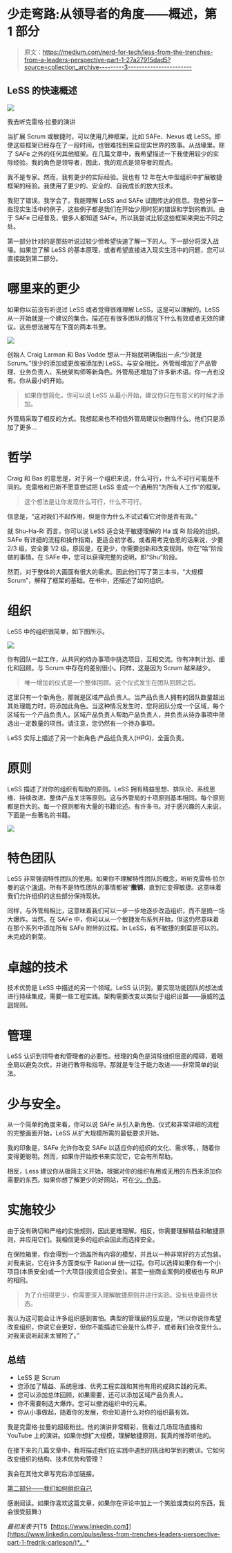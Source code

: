 # 少走弯路:从领导者的角度——概述，第 1 部分

> 原文：<https://medium.com/nerd-for-tech/less-from-the-trenches-from-a-leaders-perspective-part-1-27a27915dad5?source=collection_archive---------3----------------------->

## LeSS 的快速概述

![](img/7721bc996ca262ba310395ca191f595c.png)

我去听克雷格·拉曼的演讲

当扩展 Scrum 或敏捷时，可以使用几种框架，比如 SAFe、Nexus 或 LeSS。即使这些框架已经存在了一段时间，也很难找到来自现实世界的故事。从战壕里。除了 SAFe 之外的任何其他框架。在几篇文章中，我希望描述一下我使用较少的实际经验。我的角色是领导者，因此，我的观点是领导者的观点。

我不是专家。然而，我有更少的实际经验。我也有 12 年在大中型组织中扩展敏捷框架的经验。我使用了更少的、安全的、自我成长的放大技术。

我犯了错误。我学会了。我能理解 LeSS and SAFe 试图传达的信息。我想分享一些现实生活中的例子，这些例子都是我们在开始少用时犯的错误和学到的教训。由于 SAFe 已经普及，很多人都知道 SAFe，所以我尝试比较这些框架来突出不同之处。

第一部分针对的是那些听说过较少但希望快速了解一下的人。下一部分将深入战壕。如果您了解 LeSS 的基本原理，或者希望直接进入现实生活中的问题，您可以直接跳到第二部分。

# 哪里来的更少

如果你以前没有听说过 LeSS 或者觉得很难理解 LeSS，这是可以理解的。LeSS 从一开始就是一个建议的集合。描述在有很多团队的情况下什么有效或者无效的建议。这些想法被写在下面的两本书里。

![](img/7b1eed539a2c8f83f049f7aba4fc189e.png)

创始人 Craig Larman 和 Bas Vodde 想从一开始就明确指出一点:“少就是 Scrum。”很少的添加或更改被添加到 LeSS。与安全相比。外管局增加了产品管理、业务负责人、系统架构师等新角色。外管局还增加了许多新术语。你一点也没有。你从最小的开始。

> 如果你想简化，你可以说 LeSS 从最小开始，建议你只在有意义的时候才添加。

外管局采取了相反的方式。我想起来也不相信外管局建议你删除什么。他们只是添加了更多…

# 哲学

Craig 和 Bas 的意思是，对于另一个组织来说，什么可行，什么不可行可能是不同的。克雷格和巴斯不愿意尝试把 LeSS 变成一个通用的“为所有人工作”的框架。

> 这个想法是让你发现什么可行，什么不可行。

信息是，“这对我们不起作用，但是你为什么不试试看它对你是否有效。”

就 Shu-Ha-Ri 而言，你可以说 LeSS 适合处于敏捷理解的 Ha 或 Ri 阶段的组织。SAFe 有详细的流程和操作指南，更适合初学者。或者用考克伯恩的话来说，少要 2/3 级，安全要 1/2 级。原因是，在更少，你需要创新和改变规则。你在“哈”阶段做的事情。在 SAFe 中，您可以获得完整的说明，即“Shu”阶段。

然而，对于整体的大画面有很大的需求。因此他们写了第三本书，“大规模 Scrum”，解释了框架的基础。在书中，还描述了如何组织。

# 组织

LeSS 中的组织很简单，如下图所示。

![](img/6639a023cc0eab71e0e7342c7dae8f9b.png)

你有团队一起工作，从共同的待办事项中挑选项目，互相交流。你有冲刺计划、细化和回顾。与 Scrum 中存在的差别很小。同样，这是因为 Scrum 越来越少。

> 唯一增加的仪式是一个整体回顾。这个仪式发生在团队回顾之后。

这里只有一个新角色，那就是区域产品负责人。当产品负责人拥有的团队数量超出其处理能力时，将添加此角色。当这种情况发生时，您将团队分成一个区域，每个区域有一个产品负责人。区域产品负责人帮助产品负责人，并负责从待办事项中筛选出一定数量的项目。请注意，您仍然有一个待办事项。

LeSS 实际上描述了另一个新角色:产品组负责人(HPG)，全面负责。

# 原则

LeSS 描述了对你的组织有帮助的原则。LeSS 拥有精益思想、排队论、系统思维、持续改进、整体产品关注等原则。这与外管局的十项原则基本相同。每个原则都是巨大的。每一个原则都有大量的书籍论述。有许多书。对于感兴趣的人来说，下面是一些著名的书籍。

![](img/09947e5a81ffd9bcc347e59577654c06.png)

# 特色团队

LeSS 非常强调特性团队的使用。如果你不理解特性团队的概念，听听克雷格·拉尔曼的这个[演讲](https://www.youtube.com/watch?v=HmdGvq_8rVQ)。所有不是特性团队的事情都被“**撤销**，直到它变得敏捷。这意味着我们允许组织的这些部分保持现状。

同样，与外管局相比，这意味着我们可以一步一步地逐步改造组织，而不是搞一场大爆炸。当然，在 SAFe 中，你可以从一个敏捷发布系列开始，但这仍然意味着在那个系列中添加所有 SAFe 附带的过程。In LeSS，有不敏捷的剩菜是可以的。未完成的剩菜。

# 卓越的技术

技术优势是 LeSS 中描述的另一个领域。LeSS 认识到，要实现功能团队的想法或进行持续集成，需要一些工程实践。架构需要改变以类似于组织设置——康威的[法则](https://en.wikipedia.org/wiki/Conway%27s_law)规则。

# 管理

LeSS 认识到领导者和管理者的必要性。经理的角色是消除组织层面的障碍，着眼全局以避免次优，并进行教导和指导。那就是专注于能力改进——非常简单的说法。

# 少与安全。

从一个简单的角度来看，你可以说 SAFe 从引入新角色、仪式和非常详细的流程的完整画面开始，LeSS 从扩大规模所需的最低要求开始。

我的印象是，SAFe 允许你改变 SAFe 以适应你的组织的文化、需求等。，随着你变得更聪明。然而，如果你开始按书来实现它，它会有所帮助。

相反，Less 建议你从极简主义开始，根据对你的组织有用或无用的东西来添加你需要的东西。如果你想了解更少的好网站，可在[少。作品](https://less.works/)。

# 实施较少

由于没有确切和严格的实施规则，因此更难理解。相反，你需要理解精益和敏捷原则，并应用它们。我相信更多的组织会因此而选择安全。

在保险箱里，你会得到一个涵盖所有内容的模型，并且以一种非常好的方式包装。对我来说，它在许多方面类似于 Rational 统一过程。你可以选择如果你有一个小项目(本质安全)或一个大项目(投资组合安全)。甚至一些商业案例的模板也与 RUP 的相同。

> 为了介绍得更少，你需要深入理解敏捷原则并进行实验。没有结束最终状态。

我认为这可能会让许多组织感到害怕。典型的管理层的反应是，“所以你说你希望改变组织，你说它会更好，但你不能描述它会是什么样子，或者我们会改变什么。对我来说听起来太冒险了。”

## 总结

*   LeSS 是 Scrum
*   您添加了精益、系统思维、优秀工程实践和其他有用的成熟实践的元素。
*   您可以添加总体回顾，如果需要，还可以添加区域产品负责人。
*   你不需要制造大爆炸。您可以撤消组织中的元素。
*   你从小事做起，随着你的发展，你会知道什么对你的组织最有效。

我是克雷格·拉曼的超级粉丝。他的演讲非常精彩，我看过几场现场直播和 YouTube 上的演讲。如果你想扩大规模，理解敏捷原则，我真的推荐听他的。

在接下来的几篇文章中，我将描述我们在实践中遇到的挑战和学到的教训。它如何改变组织的结构、技术优势和管理？

我会在其他文章写完后添加链接。

[第二部分——我们如何组织自己](https://fredrik-carleson.medium.com/less-from-the-trenches-from-a-leaders-perspective-get-organized-part-2-88945e0a9b53)

感谢阅读。如果你喜欢这篇文章，如果你在评论中加上一个笑脸或类似的东西，我会很受鼓舞:)

*最初发表于*[T5【https://www.linkedin.com】](https://www.linkedin.com/pulse/less-from-trenches-leaders-perspective-part-1-fredrik-carleson/)*。*